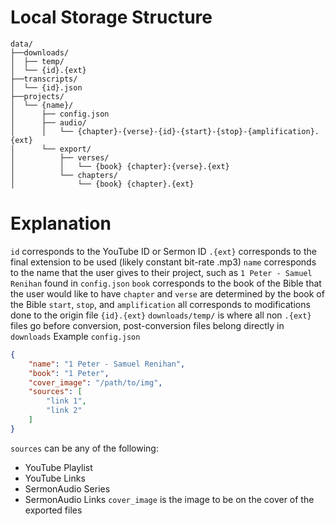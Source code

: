 # Local Storage Structure

```
data/
├──downloads/
│  ├── temp/
│  └── {id}.{ext}
├──transcripts/
│  └── {id}.json
├──projects/
│  └── {name}/
│      ├── config.json
│      ├── audio/
│      │   └── {chapter}-{verse}-{id}-{start}-{stop}-{amplification}.{ext}
│      └── export/
│          ├── verses/
│          │   └── {book} {chapter}:{verse}.{ext}
│          └── chapters/
│              └── {book} {chapter}.{ext}
```

# Explanation

`id` corresponds to the YouTube ID or Sermon ID
`.{ext}` corresponds to the final extension to be used (likely constant bit-rate .mp3)
`name` corresponds to the name that the user gives to their project, such as `1 Peter - Samuel Renihan` found in `config.json`
`book` corresponds to the book of the Bible that the user would like to have
`chapter` and `verse` are determined by the book of the Bible
`start`, `stop`, and `amplification` all corresponds to modifications done to the origin file `{id}.{ext}`
`downloads/temp/` is where all non `.{ext}` files go before conversion, post-conversion files belong directly in `downloads`
Example `config.json`
```json
{
	"name": "1 Peter - Samuel Renihan",
	"book": "1 Peter",
	"cover_image": "/path/to/img",
	"sources": [
		"link 1",
		"link 2"
	]
}
```
`sources` can be any of the following:
- YouTube Playlist
- YouTube Links
- SermonAudio Series
- SermonAudio Links
`cover_image` is the image to be on the cover of the exported files
